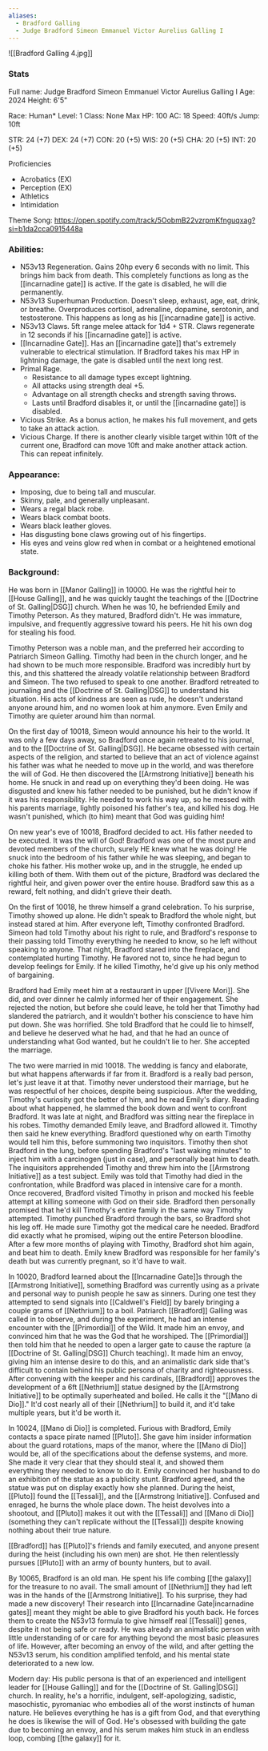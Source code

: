 ```yaml
---
aliases:
  - Bradford Galling
  - Judge Bradford Simeon Emmanuel Victor Aurelius Galling I
---
```


![[Bradford Galling 4.jpg]]
### Stats
Full name: Judge Bradford Simeon Emmanuel Victor Aurelius Galling I 
Age: 2024
Height: 6'5"

Race: Human*
Level: 1
Class: None
Max HP: 100
AC: 18
Speed: 40ft/s
Jump: 10ft

STR: 24 (+7)
DEX: 24 (+7)
CON: 20 (+5)
WIS: 20 (+5)
CHA: 20 (+5)
INT: 20 (+5)

Proficiencies
- Acrobatics (EX)
- Perception (EX)
- Athletics
- Intimidation

Theme Song: https://open.spotify.com/track/5OobmB22vzrpmKfnguqxag?si=b1da2cca0915448a
### Abilities:
- N53v13 Regeneration. Gains 20hp every 6 seconds with no limit. This brings him back from death. This completely functions as long as the [[incarnadine gate]] is active. If the gate is disabled, he will die permanently. 
- N53v13 Superhuman Production. Doesn't sleep, exhaust, age, eat, drink, or breathe. Overproduces cortisol, adrenaline, dopamine, serotonin, and testosterone. This happens as long as his [[incarnadine gate]] is active. 
- N53v13 Claws. 5ft range melee attack for 1d4 + STR. Claws regenerate in 12 seconds if his [[incarnadine gate]] is active.
- [[Incarnadine Gate]]. Has an [[incarnadine gate]] that's extremely vulnerable to electrical stimulation. If Bradford takes his max HP in lightning damage, the gate is disabled until the next long rest. 
- Primal Rage. 
	- Resistance to all damage types except lightning. 
	- All attacks using strength deal +5.
	- Advantage on all strength checks and strength saving throws.
	- Lasts until Bradford disables it, or until the [[incarnadine gate]] is disabled. 
- Vicious Strike. As a bonus action, he makes his full movement, and gets to take an attack action. 
- Vicious Charge. If there is another clearly visible target within 10ft of the current one, Bradford can move 10ft and make another attack action. This can repeat infinitely. 

### Appearance:
- Imposing, due to being tall and muscular. 
- Skinny, pale, and generally unpleasant.
- Wears a regal black robe.
- Wears black combat boots.
- Wears black leather gloves.
- Has disgusting bone claws growing out of his fingertips. 
- His eyes and veins glow red when in combat or a heightened emotional state.

### Background:
He was born in [[Manor Galling]] in 10000. He was the rightful heir to [[House Galling]], and he was quickly taught the teachings of the [[Doctrine of St. Galling|DSG]] church. When he was 10, he befriended Emily and Timothy Peterson. As they matured, Bradford didn't. He was immature, impulsive, and frequently aggressive toward his peers. He hit his own dog for stealing his food. 

Timothy Peterson was a noble man, and the preferred heir according to Patriarch Simeon Galling. Timothy had been in the church longer, and he had shown to be much more responsible. Bradford was incredibly hurt by this, and this shattered the already volatile relationship between Bradford and Simeon. The two refused to speak to one another. Bradford retreated to journaling and the [[Doctrine of St. Galling|DSG]] to understand his situation. His acts of kindness are seen as rude, he doesn't understand anyone around him, and no women look at him anymore. Even Emily and Timothy are quieter around him than normal. 

On the first day of 10018, Simeon would announce his heir to the world. It was only a few days away, so Bradford once again retreated to his journal, and to the [[Doctrine of St. Galling|DSG]]. He became obsessed with certain aspects of the religion, and started to believe that an act of violence against his father was what he needed to move up in the world, and was therefore the will of God. He then discovered the [[Armstrong Initiative]] beneath his home. He snuck in and read up on everything they'd been doing. He was disgusted and knew his father needed to be punished, but he didn't know if it was his responsibility. He needed to work his way up, so he messed with his parents marriage, lightly poisoned his father's tea, and killed his dog. He wasn't punished, which (to him) meant that God was guiding him!

On new year's eve of 10018, Bradford decided to act. His father needed to be executed. It was the will of God! Bradford was one of the most pure and devoted members of the church, surely HE knew what he was doing! He snuck into the bedroom of his father while he was sleeping, and began to choke his father. His mother woke up, and in the struggle, he ended up killing both of them. With them out of the picture, Bradford was declared the rightful heir, and given power over the entire house. Bradford saw this as a reward, felt nothing, and didn't grieve their death.

On the first of 10018, he threw himself a grand celebration. To his surprise, Timothy showed up alone. He didn't speak to Bradford the whole night, but instead stared at him. After everyone left, Timothy confronted Bradford. Simeon had told Timothy about his right to rule, and Bradford's response to their passing told Timothy everything he needed to know, so he left without speaking to anyone. That night, Bradford stared into the fireplace, and contemplated hurting Timothy. He favored not to, since he had begun to develop feelings for Emily. If he killed Timothy, he'd give up his only method of bargaining. 

Bradford had Emily meet him at a restaurant in upper [[Vivere Mori]]. She did, and over dinner he calmly informed her of their engagement. She rejected the notion, but before she could leave, he told her that Timothy had slandered the patriarch, and it wouldn't bother his conscience to have him put down. She was horrified. She told Bradford that he could lie to himself, and believe he deserved what he had, and that he had an ounce of understanding what God wanted, but he couldn't lie to her. She accepted the marriage.

The two were married in mid 10018. The wedding is fancy and elaborate, but what happens afterwards if far from it. Bradford is a really bad person, let's just leave it at that. Timothy never understood their marriage, but he was respectful of her choices, despite being suspicious. After the wedding, Timothy's curiosity got the better of him, and he read Emily's diary. Reading about what happened, he slammed the book down and went to confront Bradford. It was late at night, and Bradford was sitting near the fireplace in his robes. Timothy demanded Emily leave, and Bradford allowed it. Timothy then said he knew everything. Bradford questioned why on earth Timothy would tell him this, before summoning two inquisitors. Timothy then shot Bradford in the lung, before spending Bradford's "last waking minutes" to inject him with a carcinogen (just in case), and personally beat him to death. The inquisitors apprehended Timothy and threw him into the [[Armstrong Initiative]] as a test subject. Emily was told that Timothy had died in the confrontation, while Bradford was placed in intensive care for a month. Once recovered, Bradford visited Timothy in prison and mocked his feeble attempt at killing someone with God on their side. Bradford then personally promised that he'd kill Timothy's entire family in the same way Timothy attempted. Timothy punched Bradford through the bars, so Bradford shot his leg off. He made sure Timothy got the medical care he needed. Bradford did exactly what he promised, wiping out the entire Peterson bloodline. After a few more months of playing with Timothy, Bradford shot him again, and beat him to death. Emily knew Bradford was responsible for her family's death but was currently pregnant, so it'd have to wait. 

In 10020, Bradford learned about the [[Incarnadine Gate]]s through the [[Armstrong Initiative]], something Bradford was currently using as a private and personal way to punish people he saw as sinners. During one test they attempted to send signals into [[Caldwell's Field]] by barely bringing a couple grams of [[Nethrium]] to a boil. Patriarch [[Bradford]] Galling was called in to observe, and during the experiment, he had an intense encounter with the [[Primordial]] of the Wild. It made him an envoy, and convinced him that he was the God that he worshiped. The [[Primordial]] then told him that he needed to open a larger gate to cause the rapture (a [[Doctrine of St. Galling|DSG]] Church teaching). It made him an envoy, giving him an intense desire to do this, and an animalistic dark side that's difficult to contain behind his public persona of charity and righteousness. After convening with the keeper and his cardinals, [[Bradford]] approves the development of a 6ft [[Nethrium]] statue designed by the [[Armstrong Initiative]] to be optimally superheated and boiled. He calls it the "[[Mano di Dio]]." It'd cost nearly all of their [[Nethrium]] to build it, and it'd take multiple years, but it'd be worth it. 

In 10024, [[Mano di Dio]] is completed. Furious with Bradford, Emily contacts a space pirate named [[Pluto]]. She gave him insider information about the guard rotations, maps of the manor, where the [[Mano di Dio]] would be, all of the specifications about the defense systems, and more. She made it very clear that they should steal it, and showed them everything they needed to know to do it. Emily convinced her husband to do an exhibition of the statue as a publicity stunt. 
Bradford agreed, and the statue was put on display exactly how she planned. During the heist, [[Pluto]] found the [[Tessali]], and the [[Armstrong Initiative]]. Confused and enraged, he burns the whole place down. The heist devolves into a shootout, and [[Pluto]] makes it out with the [[Tessali]] and [[Mano di Dio]] (something they can't replicate without the [[Tessali]]) despite knowing nothing about their true nature. 

[[Bradford]] has [[Pluto]]'s friends and family executed, and anyone present during the heist (including his own men) are shot. He then relentlessly pursues [[Pluto]] with an army of bounty hunters, but to avail.

By 10065, Bradford is an old man. He spent his life combing [[the galaxy]] for the treasure to no avail. The small amount of [[Nethrium]] they had left was in the hands of the [[Armstrong Initiative]]. To his surprise, they had made a new discovery! Their research into [[Incarnadine Gate|incarnadine gates]] meant they might be able to give Bradford his youth back. He forces them to create the N53v13 formula to give himself real [[Tessali]] genes, despite it not being safe or ready. He was already an animalistic person with little understanding of or care for anything beyond the most basic pleasures of life. However, after becoming an envoy of the wild, and after getting the N53v13 serum, his condition amplified tenfold, and his mental state deteriorated to a new low. 

Modern day: His public persona is that of an experienced and intelligent leader for [[House Galling]] and for the [[Doctrine of St. Galling|DSG]] church. In reality, he's a horrific, indulgent, self-apologizing, sadistic, masochistic, pyromaniac who embodies all of the worst instincts of human nature. He believes everything he has is a gift from God, and that everything he does is likewise the will of God. He's obsessed with building the gate due to becoming an envoy, and his serum makes him stuck in an endless loop, combing [[the galaxy]] for it. 